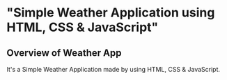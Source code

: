 # "Simple Weather Application using HTML, CSS &amp; JavaScript"

## Overview of Weather App

It's a  Simple Weather Application made by using HTML, CSS &amp; JavaScript.

